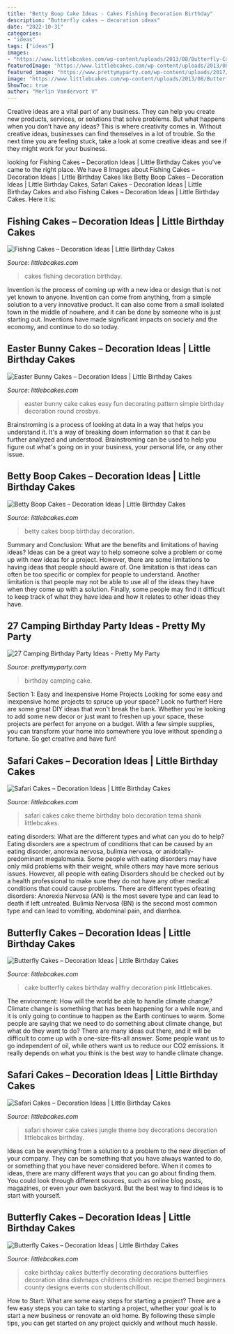 ```yaml
---
title: "Betty Boop Cake Ideas - Cakes Fishing Decoration Birthday"
description: "Butterfly cakes – decoration ideas"
date: "2022-10-31"
categories:
- "ideas"
tags: ["ideas"]
images:
- "https://www.littlebcakes.com/wp-content/uploads/2013/08/Butterfly-Cake-Photos.jpg"
featuredImage: "https://www.littlebcakes.com/wp-content/uploads/2013/08/Butterfly-Cakes.jpg"
featured_image: "https://www.prettymyparty.com/wp-content/uploads/2017/06/camping-party-birthday-cake.jpg"
image: "https://www.littlebcakes.com/wp-content/uploads/2013/08/Butterfly-Cakes.jpg"
ShowToc: true
author: "Merlin Vandervort V"
---
```



Creative ideas are a vital part of any business. They can help you create new products, services, or solutions that solve problems. But what happens when you don’t have any ideas? This is where creativity comes in. Without creative ideas, businesses can find themselves in a lot of trouble. So the next time you are feeling stuck, take a look at some creative ideas and see if they might work for your business.

	

		
looking for Fishing Cakes – Decoration Ideas | Little Birthday Cakes you've came to the right place. We have 8 Images about Fishing Cakes – Decoration Ideas | Little Birthday Cakes like Betty Boop Cakes – Decoration Ideas | Little Birthday Cakes, Safari Cakes – Decoration Ideas | Little Birthday Cakes and also Fishing Cakes – Decoration Ideas | Little Birthday Cakes. Here it is:
		
    
## Fishing Cakes – Decoration Ideas | Little Birthday Cakes

<img loading=lazy src="http://www.littlebcakes.com/wp-content/uploads/2014/01/Fishing-Cakes-768x1024.jpg" onerror="this.onerror=null;this.src='https://tse2.mm.bing.net/th?id=OIP.mfP8ZSdI96ASpPJdkgl59QHaJ4&amp;pid=15.1';" alt="Fishing Cakes – Decoration Ideas | Little Birthday Cakes">

_Source: littlebcakes.com_

>cakes fishing decoration birthday. 

	

Invention is the process of coming up with a new idea or design that is not yet known to anyone. Invention can come from anything, from a simple solution to a very innovative product. It can also come from a small isolated town in the middle of nowhere, and it can be done by someone who is just starting out. Inventions have made significant impacts on society and the economy, and continue to do so today.

    
## Easter Bunny Cakes – Decoration Ideas | Little Birthday Cakes

<img loading=lazy src="http://www.littlebcakes.com/wp-content/uploads/2013/08/Bunny-Easter-Cake.jpg" onerror="this.onerror=null;this.src='https://tse2.mm.bing.net/th?id=OIP.MEqDi6xZ6oV7WvHynMtpmAHaLH&amp;pid=15.1';" alt="Easter Bunny Cakes – Decoration Ideas | Little Birthday Cakes">

_Source: littlebcakes.com_

>easter bunny cake cakes easy fun decorating pattern simple birthday decoration round crosbys. 

	

Brainstroming is a process of looking at data in a way that helps you understand it. It's a way of breaking down information so that it can be further analyzed and understood. Brainstroming can be used to help you figure out what's going on in your business, your personal life, or any other issue.

    
## Betty Boop Cakes – Decoration Ideas | Little Birthday Cakes

<img loading=lazy src="http://www.littlebcakes.com/wp-content/uploads/2014/01/Betty-Boop-Cakes-Pictures.jpg" onerror="this.onerror=null;this.src='https://tse1.mm.bing.net/th?id=OIP.iQh9oI_zwP38JzWqxUHLmAHaE5&amp;pid=15.1';" alt="Betty Boop Cakes – Decoration Ideas | Little Birthday Cakes">

_Source: littlebcakes.com_

>betty cakes boop birthday decoration. 

	

Summary and Conclusion: What are the benefits and limitations of having ideas?
Ideas can be a great way to help someone solve a problem or come up with new ideas for a project. However, there are some limitations to having ideas that people should aware of. One limitation is that ideas can often be too specific or complex for people to understand. Another limitation is that people may not be able to use all of the ideas they have when they come up with a solution. Finally, some people may find it difficult to keep track of what they have idea and how it relates to other ideas they have.

    
## 27 Camping Birthday Party Ideas - Pretty My Party

<img loading=lazy src="https://www.prettymyparty.com/wp-content/uploads/2017/06/camping-party-birthday-cake.jpg" onerror="this.onerror=null;this.src='https://tse3.mm.bing.net/th?id=OIP.uZvtSS6k9d6s762OTd7ptAHaHa&amp;pid=15.1';" alt="27 Camping Birthday Party Ideas - Pretty My Party">

_Source: prettymyparty.com_

>birthday camping cake. 

	

Section 1: Easy and Inexpensive Home Projects
Looking for some easy and inexpensive home projects to spruce up your space? Look no further! Here are some great DIY ideas that won't break the bank.
Whether you're looking to add some new decor or just want to freshen up your space, these projects are perfect for anyone on a budget. With a few simple supplies, you can transform your home into somewhere you love without spending a fortune. So get creative and have fun!

    
## Safari Cakes – Decoration Ideas | Little Birthday Cakes

<img loading=lazy src="http://www.littlebcakes.com/wp-content/uploads/2014/01/Baby-Safari-Cakes.jpg" onerror="this.onerror=null;this.src='https://tse4.mm.bing.net/th?id=OIP.LXyC_m789VZrx3beia89RQHaKY&amp;pid=15.1';" alt="Safari Cakes – Decoration Ideas | Little Birthday Cakes">

_Source: littlebcakes.com_

>safari cakes cake theme birthday bolo decoration tema shank littlebcakes. 

	

eating disorders: What are the different types and what can you do to help?
Eating disorders are a spectrum of conditions that can be caused by an eating disorder, anorexia nervosa, bulimia nervosa, or anidotally-predominant megalomania. Some people with eating disorders may have only mild problems with their weight, while others may have more serious issues. However, all people with eating Disorders should be checked out by a health professional to make sure they do not have any other medical conditions that could cause problems. 
There are different types ofeating disorders: Anorexia Nervosa (AN) is the most severe type and can lead to death if left untreated. Bulimia Nervosa (BN) is the second most common type and can lead to vomiting, abdominal pain, and diarrhea.

    
## Butterfly Cakes – Decoration Ideas | Little Birthday Cakes

<img loading=lazy src="https://www.littlebcakes.com/wp-content/uploads/2013/08/Butterfly-Cake-Photos.jpg" onerror="this.onerror=null;this.src='https://tse4.mm.bing.net/th?id=OIP.ZRCiRo7QSmS2T6zd5hbglQHaGZ&amp;pid=15.1';" alt="Butterfly Cakes – Decoration Ideas | Little Birthday Cakes">

_Source: littlebcakes.com_

>cake butterfly cakes birthday wallfry decoration pink littlebcakes. 

	

The environment: How will the world be able to handle climate change?
Climate change is something that has been happening for a while now, and it is only going to continue to happen as the Earth continues to warm. Some people are saying that we need to do something about climate change, but what do they want to do? There are many ideas out there, and it will be difficult to come up with a one-size-fits-all answer. Some people want us to go independent of oil, while others want us to reduce our CO2 emissions. It really depends on what you think is the best way to handle climate change.

    
## Safari Cakes – Decoration Ideas | Little Birthday Cakes

<img loading=lazy src="http://www.littlebcakes.com/wp-content/uploads/2014/01/Safari-Baby-Shower-Cake.jpg" onerror="this.onerror=null;this.src='https://tse4.mm.bing.net/th?id=OIP.OX2vThK4ozaSKrd9HmQa_QHaJd&amp;pid=15.1';" alt="Safari Cakes – Decoration Ideas | Little Birthday Cakes">

_Source: littlebcakes.com_

>safari shower cake cakes jungle theme boy decorations decoration littlebcakes birthday. 

	

Ideas can be everything from a solution to a problem to the new direction of your company. They can be something that you have always wanted to do, or something that you have never considered before. When it comes to ideas, there are many different ways that you can go about finding them. You could look through different sources, such as online blog posts, magazines, or even your own backyard. But the best way to find ideas is to start with yourself.

    
## Butterfly Cakes – Decoration Ideas | Little Birthday Cakes

<img loading=lazy src="https://www.littlebcakes.com/wp-content/uploads/2013/08/Butterfly-Cakes.jpg" onerror="this.onerror=null;this.src='https://tse3.mm.bing.net/th?id=OIP.pChPjCxdrJutN8gUUXYh9wHaFl&amp;pid=15.1';" alt="Butterfly Cakes – Decoration Ideas | Little Birthday Cakes">

_Source: littlebcakes.com_

>cake birthday cakes butterfly decorating decorations butterflies decoration idea dishmaps childrens children recipe themed beginners county designs events con studentschillout. 

	

How to Start: What are some easy steps for starting a project?
There are a few easy steps you can take to starting a project, whether your goal is to start a new business or renovate an old home. By following these simple tips, you can get started on any project quickly and without much hassle.

